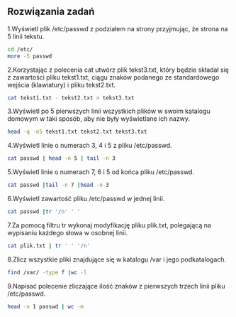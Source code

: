 ## Rozwiązania zadań

1\.Wyświetl plik /etc/passwd z podziałem na strony przyjmując, że strona na 5 linii tekstu.

```sh
cd /etc/
more -5 passwd
```

2\.Korzystając z polecenia cat utwórz plik tekst3.txt, który będzie składał się z zawartości pliku tekst1.txt, ciągu znaków podanego ze standardowego wejścia (klawiatury) i pliku tekst2.txt.

```sh
cat tekst1.txt - tekst2.txt > tekst3.txt
```

3\.Wyświetl po 5 pierwszych linii wszystkich plików w swoim katalogu domowym w taki sposób, aby nie były wyświetlane ich nazwy.

```sh
head -q -n5 tekst1.txt tekst2.txt tekst3.txt 
```

4\.Wyświetl linie o numerach 3, 4 i 5 z pliku /etc/passwd.

```sh
cat passwd | head -n 5 | tail -n 3
```

5\.Wyświetl linie o numerach 7, 6 i 5 od końca pliku /etc/passwd.

```sh
cat passwd |tail -n 7 |head -n 3
```

6\.Wyświetl zawartość pliku /etc/passwd w jednej linii.

```sh
cat passwd |tr '/n' ' '
```

7\.Za pomocą filtru tr wykonaj modyfikację pliku plik.txt, polegającą na wypisaniu każdego słowa w osobnej linii.

```sh
cat plik.txt | tr ' ' '/n'
```

8\.Zlicz wszystkie pliki znajdujące się w katalogu /var i jego podkatalogach.

```sh
find /var/ -type f |wc -l
```

9\.Napisać polecenie zliczające ilość znaków z pierwszych trzech linii pliku /etc/passwd.

```sh
head -n 1 passwd | wc -m
```








